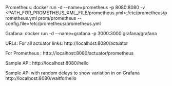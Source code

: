 
Prometheus:
docker run -d --name=prometheus -p 8080:8080 -v <PATH_FOR_PROMETHEUS_XML_FILE/prometheus.yml>:/etc/prometheus/prometheus.yml prom/prometheus --config.file=/etc/prometheus/prometheus.yml

Grafana:
docker run -d --name=grafana -p 3000:3000 grafana/grafana



	
URLs:
For all actuator links:
http://localhost:8080/actuator

For Prometheus :
http://localhost:8080/actuator/prometheus

Sample API:
http://localhost:8080/hello

Sample API with random delays to show variation in on Grafana
http://localhost:8080/waitforhello

